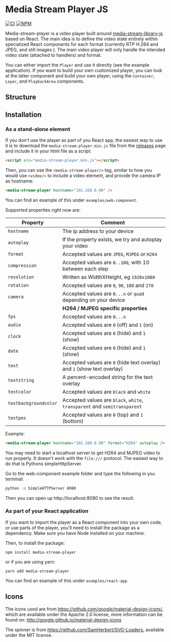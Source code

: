 # Media Stream Player JS

[![CI][ci-image]][ci-url]
[![NPM][npm-image]][npm-url]

[ci-image]: https://github.com/AxisCommunications/media-stream-player-js/workflows/CI/badge.svg
[ci-url]: https://github.com/AxisCommunications/media-stream-player-js/actions
[npm-image]: https://img.shields.io/npm/v/media-stream-player.svg
[npm-url]: https://www.npmjs.com/package/media-stream-player

Media-stream-player is a video player built around [media-stream-library-js](https://github.com/AxisCommunications/media-stream-library-js) based
on React. The main idea is to define the video state entirely within specialized
React components for each format (currently RTP H.264 and JPEG, and still images
). The main video player will only handle the intended video state (attached to
handlers) and format.

You can either import the `Player` and use it directly (see the example
application). If you want to build your own customized player, you can look at
the latter component and build your own player, using the `Container`, `Layer`,
and `PlaybackArea` components.

## Structure

## Installation

### As a stand-alone element

If you don't use the player as part of you React app, the easiest way to use it
is to download the `media-stream-player.min.js` file from the [releases](https://github.com/AxisCommunications/media-stream-player-js/releases/latest)
page and include it in your html file as a script:

```html
<script src="media-stream-player.min.js"></script>
```

Then, you can use the `<media-stream-player/>` tag, similar to how you would use
`<video/>` to include a video element, and provide the camera IP as hostname:

```html
<media-stream-player hostname="192.168.0.90" />
```

You can find an example of this under `examples/web-component`.

Supported properties right now are:

| Property              | Comment                                                                   |
| --------------------- | ------------------------------------------------------------------------- |
| `hostname`            | The ip address to your device                                             |
| `autoplay`            | If the property exists, we try and autoplay your video                    |
| `format`              | Accepted values are `JPEG`, `MJPEG` or `H264`                             |
| `compression`         | Accepted values are `0..100`, with 10 between each step                   |
| `resolution`          | Written as WidthXHeight, eg `1920x1080`                                   |
| `rotation`            | Accepted values are `0`, `90`, `180` and `270`                            |
| `camera`              | Accepted values are `0...n` or `quad` depending on your device            |
|                       | **H264 / MJPEG specific properties**                                      |
| `fps`                 | Accepted values are `0...n`                                               |
| `audio`               | Accepted values are `0` (off) and `1` (on)                                |
| `clock`               | Accepted values are `0` (hide) and `1` (show)                             |
| `date`                | Accepted values are `0` (hide) and `1` (show)                             |
| `text`                | Accepted values are `0` (hide text overlay) and `1` (show text overlay)   |
| `textstring`          | A percent-encoded string for the text overlay                             |
| `textcolor`           | Accepted values are `black` and `white`                                   |
| `textbackgroundcolor` | Accepted values are `black`, `white`, `transparent` and `semitransparent` |
| `textpos`             | Accepted values are `0` (top) and `1` (bottom)                            |

Example:

```html
<media-stream-player hostname="192.168.0.90" format="H264" autoplay />
```

You may need to start a localhost server to get H264 and MJPEG video to run properly.
It doesn't work with the `file:///` protocol. The easiest way to do that is Pythons simpleHttpServer.

Go to the web-component example folder and type the following in you terminal:

```bash
python -m SimpleHTTPServer 8080
```

Then you can open up http://localhost:8080 to see the result.

### As part of your React application

If you want to import the player as a React component into your own code, or use
parts of the player, you'll need to install the package as a dependency. Make
sure you have Node installed on your machine.

Then, to install the package:

```shell
npm install media-stream-player
```

or if you are using yarn:

```shell
yarn add media-stream-player
```

You can find an example of this under `examples/react-app`

## Icons

The icons used are from https://github.com/google/material-design-icons/, which
are available under the Apache 2.0 license, more information can be found on:
http://google.github.io/material-design-icons

The spinner is from https://github.com/SamHerbert/SVG-Loaders, available under
the MIT license.
